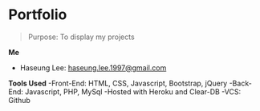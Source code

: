 # Portfolio

> Purpose: To display my projects
  
**Me**

- Haseung Lee: haseung.lee.1997@gmail.com

**Tools Used**
-Front-End: HTML, CSS, Javascript, Bootstrap, jQuery
-Back-End: Javascript, PHP, MySql
-Hosted with Heroku and Clear-DB
-VCS: Github